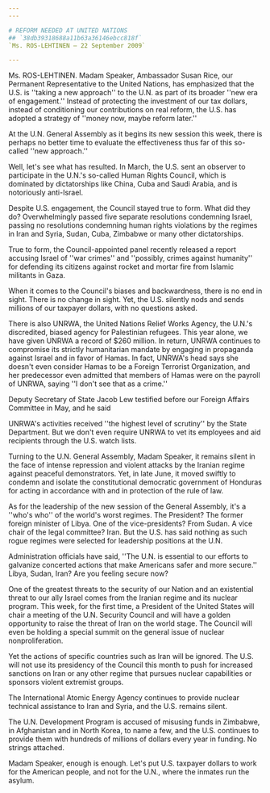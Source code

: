 ```yaml
---
---

# REFORM NEEDED AT UNITED NATIONS
## `38db39318688a11b63a36146ebcc818f`
`Ms. ROS-LEHTINEN — 22 September 2009`

---
```



Ms. ROS-LEHTINEN. Madam Speaker, Ambassador Susan Rice, our Permanent 
Representative to the United Nations, has emphasized that the U.S. is 
''taking a new approach'' to the U.N. as part of its broader ''new era 
of engagement.'' Instead of protecting the investment of our tax 
dollars, instead of conditioning our contributions on real reform, the 
U.S. has adopted a strategy of ''money now, maybe reform later.''

At the U.N. General Assembly as it begins its new session this week, 
there is perhaps no better time to evaluate the effectiveness thus far 
of this so-called ''new approach.''

Well, let's see what has resulted. In March, the U.S. sent an 
observer to participate in the U.N.'s so-called Human Rights Council, 
which is dominated by dictatorships like China, Cuba and Saudi Arabia, 
and is notoriously anti-Israel.

Despite U.S. engagement, the Council stayed true to form. What did 
they do? Overwhelmingly passed five separate resolutions condemning 
Israel, passing no resolutions condemning human rights violations by 
the regimes in Iran and Syria, Sudan, Cuba, Zimbabwe or many other 
dictatorships.

True to form, the Council-appointed panel recently released a report 
accusing Israel of ''war crimes'' and ''possibly, crimes against 
humanity'' for defending its citizens against rocket and mortar fire 
from Islamic militants in Gaza.

When it comes to the Council's biases and backwardness, there is no 
end in sight. There is no change in sight. Yet, the U.S. silently nods 
and sends millions of our taxpayer dollars, with no questions asked.

There is also UNRWA, the United Nations Relief Works Agency, the 
U.N.'s discredited, biased agency for Palestinian refugees. This year 
alone, we have given UNRWA a record of $260 million. In return, UNRWA 
continues to compromise its strictly humanitarian mandate by engaging 
in propaganda against Israel and in favor of Hamas. In fact, UNRWA's 
head says she doesn't even consider Hamas to be a Foreign Terrorist 
Organization, and her predecessor even admitted that members of Hamas 
were on the payroll of UNRWA, saying ''I don't see that as a crime.''

Deputy Secretary of State Jacob Lew testified before our Foreign 
Affairs Committee in May, and he said


UNRWA's activities received ''the highest level of scrutiny'' by the 
State Department. But we don't even require UNRWA to vet its employees 
and aid recipients through the U.S. watch lists.

Turning to the U.N. General Assembly, Madam Speaker, it remains 
silent in the face of intense repression and violent attacks by the 
Iranian regime against peaceful demonstrators. Yet, in late June, it 
moved swiftly to condemn and isolate the constitutional democratic 
government of Honduras for acting in accordance with and in protection 
of the rule of law.

As for the leadership of the new session of the General Assembly, 
it's a ''who's who'' of the world's worst regimes. The President? The 
former foreign minister of Libya. One of the vice-presidents? From 
Sudan. A vice chair of the legal committee? Iran. But the U.S. has said 
nothing as such rogue regimes were selected for leadership positions at 
the U.N.

Administration officials have said, ''The U.N. is essential to our 
efforts to galvanize concerted actions that make Americans safer and 
more secure.'' Libya, Sudan, Iran? Are you feeling secure now?

One of the greatest threats to the security of our Nation and an 
existential threat to our ally Israel comes from the Iranian regime and 
its nuclear program. This week, for the first time, a President of the 
United States will chair a meeting of the U.N. Security Council and 
will have a golden opportunity to raise the threat of Iran on the world 
stage. The Council will even be holding a special summit on the general 
issue of nuclear nonproliferation.

Yet the actions of specific countries such as Iran will be ignored. 
The U.S. will not use its presidency of the Council this month to push 
for increased sanctions on Iran or any other regime that pursues 
nuclear capabilities or sponsors violent extremist groups.

The International Atomic Energy Agency continues to provide nuclear 
technical assistance to Iran and Syria, and the U.S. remains silent.

The U.N. Development Program is accused of misusing funds in 
Zimbabwe, in Afghanistan and in North Korea, to name a few, and the 
U.S. continues to provide them with hundreds of millions of dollars 
every year in funding. No strings attached.

Madam Speaker, enough is enough. Let's put U.S. taxpayer dollars to 
work for the American people, and not for the U.N., where the inmates 
run the asylum.
